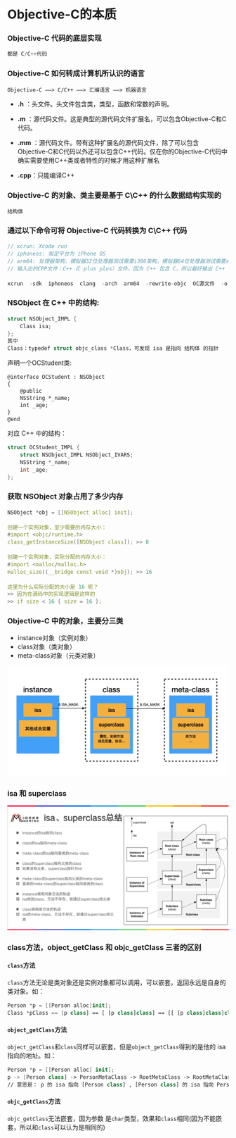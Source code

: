 # Objective-C的本质
### Objective-C 代码的底层实现
```c++
都是 C/C++代码
```
### Objective-C 如何转成计算机所认识的语言
```
Objective-C ——> C/C++ ——> 汇编语言 ——> 机器语言
```
* **.h** ：头文件。头文件包含类，类型，函数和常数的声明。 
* **.m** ：源代码文件。这是典型的源代码文件扩展名，可以包含Objective-C和C代码。 
* **.mm** ：源代码文件。带有这种扩展名的源代码文件，除了可以包含Objective-C和C代码以外还可以包含C++代码。仅在你的Objective-C代码中确实需要使用C++类或者特性的时候才用这种扩展名

* **.cpp**：只能编译C++ 

### Objective-C 的对象、类主要是基于 C\C++ 的什么数据结构实现的
```
结构体
```

### 通过以下命令可将 Objective-C 代码转换为 C\C++ 代码
```c++
// xcrun: Xcode run
// iphoneos: 指定平台为 iPhone OS
// arm64: 处理器架构，模拟器32位处理器测试需要i386架构，模拟器64位处理器测试需要x86_64架构，真机32位处理器需要armv7,或者armv7s架构，真机64位处理器需要arm64架构，现在一般都是64位的机器
// 输入出的CPP文件：C++（C plus plus）文件，因为 C++ 包含 C，所以最好输出 C++ 代码

xcrun  -sdk  iphoneos  clang  -arch  arm64  -rewrite-objc  OC源文件  -o  输出的CPP文件
```

### NSObject 在 C++ 中的结构:
```c++
struct NSObject_IMPL {
	Class isa;
};
其中
Class：typedef struct objc_class *Class，可发现 isa 是指向 结构体 的指针
```
声明一个OCStudent类:
```objc
@interface OCStudent : NSObject
{
    @public
    NSString *_name;
    int _age;
}
@end
```
对应 C++ 中的结构：
```c++
struct OCStudent_IMPL {
	struct NSObject_IMPL NSObject_IVARS;
	NSString *_name;
	int _age;
};
```


### 获取 NSObject 对象占用了多少内存
``` c++
NSObject *obj = [[NSObject alloc] init];

创建一个实例对象，至少需要的内存大小：
#import <objc/runtime.h>
class_getInstanceSize([NSObject class]); >> 8

创建一个实例对象，实际分配的内存大小：
#import <malloc/malloc.h>
malloc_size((__bridge const void *)obj); >> 16

这里为什么实际分配的大小是 16 呢？
>> 因为在源码中的实现逻辑是这样的
>> if size < 16 { size = 16 };
```

### Objective-C 中的对象，主要分三类
* instance对象（实例对象）
* class对象（类对象）
* meta-class对象（元类对象）

![isa-w600](https://github.com/HHeFFFeng/Interview-iOS/blob/main/docs/media/16383263208604/16384230173802.jpg)

### isa 和 superclass

![isa_and_superclass-w600](https://github.com/HHeFFFeng/Interview-iOS/blob/main/docs/media/16383263208604/16384236128080.jpg)

### class方法，object_getClass 和 objc_getClass 三者的区别
####  `class`方法

`class`方法无论是类对象还是实例对象都可以调用，可以嵌套，返回永远是自身的类对象。如：
```swift
Person *p = [[Person alloc]init];
Class *pClass == [p class] == [ [p class]class] == [[ [p class]class]class] == [Person class]
```

####  `object_getClass`方法

`object_getClass`和`class`同样可以嵌套，但是`object_getClass`得到的是他的 isa 指向的地址。如：
```swift
Person *p = [[Person alloc] init];     
p -> [Person class] -> PersonMetaClass -> RootMetaClass -> RootMetaClass
// 意思是： p 的 isa 指向 [Person class] , [Person class] 的 isa 指向 PersonMetaClass, PersonMetaClass应该指向基类的metaClass，基类metaClass指向他自己
```

####  `objc_getClass`方法

`objc_getClass`无法嵌套，因为参数 是`char`类型，效果和`class`相同(因为不能嵌套，所以和`class`可以认为是相同的)
